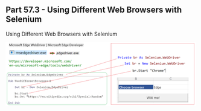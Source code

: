 ## Part 57.3 - Using Different Web Browsers with Selenium

Using Different Web Browsers with Selenium

![usdiff](../images/usdiff.PNG)
